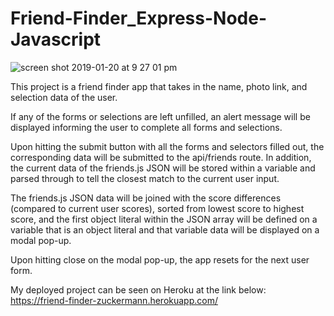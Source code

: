 # Friend-Finder_Express-Node-Javascript

![screen shot 2019-01-20 at 9 27 01 pm](https://user-images.githubusercontent.com/41619692/51454574-3f3ee900-1cfa-11e9-984f-a3fa993fe36e.png)

This project is a friend finder app that takes in the name, photo link,
and selection data of the user.

If any of the forms or selections are left unfilled, an alert message will be displayed
informing the user to complete all forms and selections.

Upon hitting the submit button with all the forms and selectors filled out,
the corresponding data will be submitted to the api/friends route. In addition,
the current data of the friends.js JSON will be stored within a variable and parsed through
to tell the closest match to the current user input.

The friends.js JSON data will be joined with the score differences (compared to current user scores),
sorted from lowest score to highest score, and the first object literal within the JSON array will be
defined on a variable that is an object literal and that variable data will be displayed on a modal pop-up.

Upon hitting close on the modal pop-up, the app resets for the next user form.



My deployed project can be seen on Heroku at the link below:
https://friend-finder-zuckermann.herokuapp.com/
